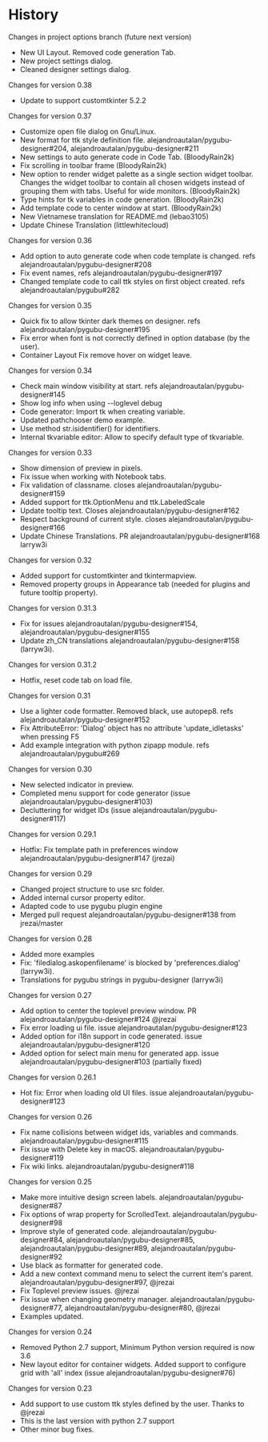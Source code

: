 History
=======

Changes in project options branch (future next version)

  * New UI Layout. Removed code generation Tab.
  * New project settings dialog.
  * Cleaned designer settings dialog.

Changes for version 0.38

  * Update to support customtkinter 5.2.2

Changes for version 0.37

  * Customize open file dialog on Gnu/Linux.
  * New format for ttk style definition file. alejandroautalan/pygubu-designer#204, alejandroautalan/pygubu-designer#211
  * New settings to auto generate code in Code Tab. (BloodyRain2k)
  * Fix scrolling in toolbar frame (BloodyRain2k)
  * New option to render widget palette as a single section widget toolbar.
    Changes the widget toolbar to contain all chosen widgets instead of grouping them with tabs.
    Useful for wide monitors. (BloodyRain2k)
  * Type hints for tk variables in code generation. (BloodyRain2k)
  * Add template code to center window at start. (BloodyRain2k)
  * New Vietnamese translation for README.md (lebao3105)
  * Update Chinese Translation (littlewhitecloud)

Changes for version 0.36

  * Add option to auto generate code when code template is changed. refs alejandroautalan/pygubu-designer#208
  * Fix event names, refs alejandroautalan/pygubu-designer#197
  * Changed template code to call ttk styles on first object created. refs alejandroautalan/pygubu#282

Changes for version 0.35

  * Quick fix to allow tkinter dark themes on designer. refs alejandroautalan/pygubu-designer#195
  * Fix error when font is not correctly defined in option database (by the user).
  * Container Layout Fix remove hover on widget leave.

Changes for version 0.34

  * Check main window visibility at start. refs alejandroautalan/pygubu-designer#145
  * Show log info when using --loglevel debug
  * Code generator: Import tk when creating variable.
  * Updated pathchooser demo example.
  * Use method str.isidentifier() for identifiers.
  * Internal tkvariable editor: Allow to specify default type of tkvariable.

Changes for version 0.33

  * Show dimension of preview in pixels.
  * Fix issue when working with Notebook tabs.
  * Fix validation of classname. closes alejandroautalan/pygubu-designer#159
  * Added support for ttk.OptionMenu and ttk.LabeledScale
  * Update tooltip text. Closes alejandroautalan/pygubu-designer#162
  * Respect background of current style. closes alejandroautalan/pygubu-designer#166
  * Update Chinese Translations. PR  alejandroautalan/pygubu-designer#168 larryw3i

Changes for version 0.32

  * Added support for customtkinter and tkintermapview.
  * Removed property groups in Appearance tab (needed for plugins and future tooltip property).

Changes for version 0.31.3

 * Fix for issues alejandroautalan/pygubu-designer#154, alejandroautalan/pygubu-designer#155
 * Update zh_CN translations alejandroautalan/pygubu-designer#158 (larryw3i).

Changes for version 0.31.2

 * Hotfix, reset code tab on load file.

Changes for version 0.31

 * Use a lighter code formatter. Removed black, use autopep8. refs alejandroautalan/pygubu-designer#152
 * Fix AttributeError: 'Dialog' object has no attribute 'update_idletasks' when pressing F5
 * Add example integration with python zipapp module. refs alejandroautalan/pygubu#269

Changes for version 0.30

  * New selected indicator in preview.
  * Completed menu support for code generator (issue alejandroautalan/pygubu-designer#103)
  * Decluttering for widget IDs (issue alejandroautalan/pygubu-designer#117)

Changes for version 0.29.1

  * Hotfix:  Fix template path in preferences window alejandroautalan/pygubu-designer#147 (jrezai)

Changes for version 0.29

  * Changed project structure to use src folder.
  * Added internal cursor property editor.
  * Adapted code to use pygubu plugin engine
  * Merged pull request alejandroautalan/pygubu-designer#138 from jrezai/master

Changes for version 0.28

  * Added more examples
  * Fix: 'filedialog.askopenfilename' is blocked by 'preferences.dialog' (larryw3i).
  * Translations for pygubu strings in pygubu-designer (larryw3i)

Changes for version 0.27

  * Add option to center the toplevel preview window. PR alejandroautalan/pygubu-designer#124 @jrezai
  * Fix error loading ui file. issue alejandroautalan/pygubu-designer#123
  * Added option for i18n support in code generated. issue alejandroautalan/pygubu-designer#120
  * Added option for select main menu for generated app. issue alejandroautalan/pygubu-designer#103 (partially fixed)

Changes for version 0.26.1

  * Hot fix: Error when loading old UI files. issue alejandroautalan/pygubu-designer#123

Changes for version 0.26

  * Fix name collisions between widget ids, variables and commands. alejandroautalan/pygubu-designer#115
  * Fix issue with Delete key in macOS. alejandroautalan/pygubu-designer#119
  * Fix wiki links. alejandroautalan/pygubu-designer#118

Changes for version 0.25

  * Make more intuitive design screen labels. alejandroautalan/pygubu-designer#87
  * Fix options of wrap property for ScrolledText. alejandroautalan/pygubu-designer#98
  * Improve style of generated code. alejandroautalan/pygubu-designer#84, alejandroautalan/pygubu-designer#85, alejandroautalan/pygubu-designer#89, alejandroautalan/pygubu-designer#92
  * Use black as formatter for generated code.
  * Add a new context command menu to select the current item's parent. alejandroautalan/pygubu-designer#97, @jrezai
  * Fix Toplevel preview issues. @jrezai
  * Fix issue when changing geometry manager. alejandroautalan/pygubu-designer#77, alejandroautalan/pygubu-designer#80, @jrezai
  * Examples updated.

Changes for version 0.24

  * Removed Python 2.7 support, Minimum Python version required is now 3.6
  * New layout editor for container widgets. Added support to configure grid with 'all' index (issue alejandroautalan/pygubu-designer#76)

Changes for version 0.23

  * Add support to use custom ttk styles defined by the user. Thanks to @jrezai
  * This is the last version with python 2.7 support
  * Other minor bug fixes.
